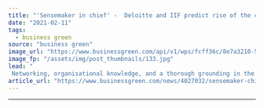 ```yaml
---
title: "'Sensemaker in chief' -  Deloitte and IIF predict rise of the chief sustainability officer"
date: "2021-02-11"
tags: 
  - business green
source: "business green"
image_url: "https://www.businessgreen.com/api/v1/wps/fcff36c/8e7a3210-54b5-4a08-9abc-e769fa0a7133/7/boardroom-1-185x114.jpg"
image_fp: "/assets/img/post_thumbnails/133.jpg"
lead: "
 Networking, organisational knowledge, and a thorough grounding in the business singled out as essential attributes for CSOs in report from IIF and Deloitte ..."
article_url: "https://www.businessgreen.com/news/4027032/sensemaker-chief-deloitte-iif-predict-rise-chief-sustainability-officer"
---
```


---
